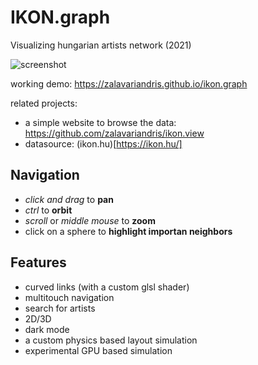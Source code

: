 # IKON.graph

Visualizing hungarian artists network (2021)

![screenshot](./docs/screenshot-light.png)

working demo: https://zalavariandris.github.io/ikon.graph

related projects:
- a simple website to browse the data: https://github.com/zalavariandris/ikon.view
- datasource: (ikon.hu)[https://ikon.hu/]

## Navigation
- *click and drag* to **pan**
- *ctrl* to **orbit**
- *scroll* or *middle mouse* to **zoom**
- click on a sphere to **highlight importan neighbors**

## Features
- curved links (with a custom glsl shader)
- multitouch navigation
- search for artists
- 2D/3D
- dark mode
- a custom physics based layout simulation
- experimental GPU based simulation
